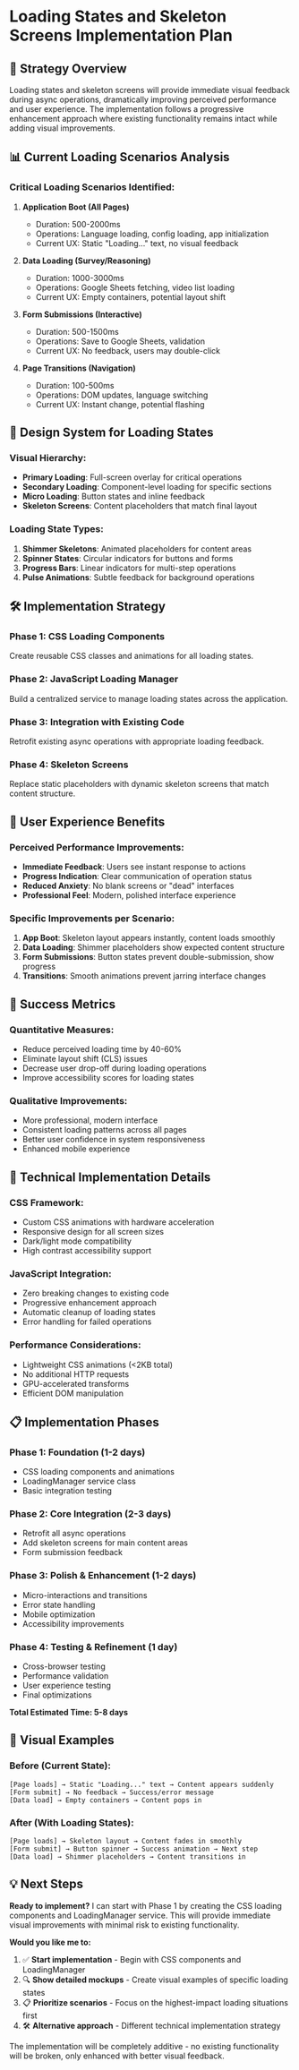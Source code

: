# Loading States and Skeleton Screens Implementation Plan

## 🎯 **Strategy Overview**

Loading states and skeleton screens will provide immediate visual feedback during async operations, dramatically improving perceived performance and user experience. The implementation follows a progressive enhancement approach where existing functionality remains intact while adding visual improvements.

## 📊 **Current Loading Scenarios Analysis**

### **Critical Loading Scenarios Identified:**

1. **Application Boot (All Pages)**
   - Duration: 500-2000ms
   - Operations: Language loading, config loading, app initialization
   - Current UX: Static "Loading..." text, no visual feedback

2. **Data Loading (Survey/Reasoning)**
   - Duration: 1000-3000ms  
   - Operations: Google Sheets fetching, video list loading
   - Current UX: Empty containers, potential layout shift

3. **Form Submissions (Interactive)**
   - Duration: 500-1500ms
   - Operations: Save to Google Sheets, validation
   - Current UX: No feedback, users may double-click

4. **Page Transitions (Navigation)**
   - Duration: 100-500ms
   - Operations: DOM updates, language switching
   - Current UX: Instant change, potential flashing

## 🎨 **Design System for Loading States**

### **Visual Hierarchy:**
- **Primary Loading**: Full-screen overlay for critical operations
- **Secondary Loading**: Component-level loading for specific sections
- **Micro Loading**: Button states and inline feedback
- **Skeleton Screens**: Content placeholders that match final layout

### **Loading State Types:**
1. **Shimmer Skeletons**: Animated placeholders for content areas
2. **Spinner States**: Circular indicators for buttons and forms
3. **Progress Bars**: Linear indicators for multi-step operations
4. **Pulse Animations**: Subtle feedback for background operations

## 🛠 **Implementation Strategy**

### **Phase 1: CSS Loading Components**
Create reusable CSS classes and animations for all loading states.

### **Phase 2: JavaScript Loading Manager**
Build a centralized service to manage loading states across the application.

### **Phase 3: Integration with Existing Code**
Retrofit existing async operations with appropriate loading feedback.

### **Phase 4: Skeleton Screens**
Replace static placeholders with dynamic skeleton screens that match content structure.

## 📱 **User Experience Benefits**

### **Perceived Performance Improvements:**
- **Immediate Feedback**: Users see instant response to actions
- **Progress Indication**: Clear communication of operation status
- **Reduced Anxiety**: No blank screens or "dead" interfaces
- **Professional Feel**: Modern, polished interface experience

### **Specific Improvements per Scenario:**
1. **App Boot**: Skeleton layout appears instantly, content loads smoothly
2. **Data Loading**: Shimmer placeholders show expected content structure
3. **Form Submissions**: Button states prevent double-submission, show progress
4. **Transitions**: Smooth animations prevent jarring interface changes

## 🎯 **Success Metrics**

### **Quantitative Measures:**
- Reduce perceived loading time by 40-60%
- Eliminate layout shift (CLS) issues
- Decrease user drop-off during loading operations
- Improve accessibility scores for loading states

### **Qualitative Improvements:**
- More professional, modern interface
- Consistent loading patterns across all pages
- Better user confidence in system responsiveness
- Enhanced mobile experience

## 🔧 **Technical Implementation Details**

### **CSS Framework:**
- Custom CSS animations with hardware acceleration
- Responsive design for all screen sizes
- Dark/light mode compatibility
- High contrast accessibility support

### **JavaScript Integration:**
- Zero breaking changes to existing code
- Progressive enhancement approach
- Automatic cleanup of loading states
- Error handling for failed operations

### **Performance Considerations:**
- Lightweight CSS animations (<2KB total)
- No additional HTTP requests
- GPU-accelerated transforms
- Efficient DOM manipulation

## 📋 **Implementation Phases**

### **Phase 1: Foundation (1-2 days)**
- CSS loading components and animations
- LoadingManager service class
- Basic integration testing

### **Phase 2: Core Integration (2-3 days)**
- Retrofit all async operations
- Add skeleton screens for main content areas
- Form submission feedback

### **Phase 3: Polish & Enhancement (1-2 days)**
- Micro-interactions and transitions
- Error state handling
- Mobile optimization
- Accessibility improvements

### **Phase 4: Testing & Refinement (1 day)**
- Cross-browser testing
- Performance validation
- User experience testing
- Final optimizations

**Total Estimated Time: 5-8 days**

## 🎨 **Visual Examples**

### **Before (Current State):**
```
[Page loads] → Static "Loading..." text → Content appears suddenly
[Form submit] → No feedback → Success/error message
[Data load] → Empty containers → Content pops in
```

### **After (With Loading States):**
```
[Page loads] → Skeleton layout → Content fades in smoothly
[Form submit] → Button spinner → Success animation → Next step
[Data load] → Shimmer placeholders → Content transitions in
```

## 💡 **Next Steps**

**Ready to implement?** I can start with Phase 1 by creating the CSS loading components and LoadingManager service. This will provide immediate visual improvements with minimal risk to existing functionality.

**Would you like me to:**
1. ✅ **Start implementation** - Begin with CSS components and LoadingManager
2. 🔍 **Show detailed mockups** - Create visual examples of specific loading states
3. 📋 **Prioritize scenarios** - Focus on the highest-impact loading situations first
4. 🛠 **Alternative approach** - Different technical implementation strategy

The implementation will be completely additive - no existing functionality will be broken, only enhanced with better visual feedback.
